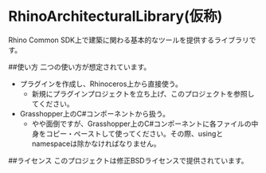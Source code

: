 # RhinoArchitecturalLibrary(仮称)
Rhino Common SDK上で建築に関わる基本的なツールを提供するライブラリです。

##使い方
二つの使い方が想定されています。
* プラグインを作成し、Rhinoceros上から直接使う。
  * 新規にプラグインプロジェクトを立ち上げ、このプロジェクトを参照してください。
* Grasshopper上のC#コンポーネントから扱う。
  * やや面倒ですが、Grasshopper上のC#コンポーネントに各ファイルの中身をコピー・ペーストして使ってください。その際、usingとnamespaceは除かなければなりません。

##ライセンス
このプロジェクトは修正BSDライセンスで提供されています。
